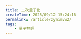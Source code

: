 ```yaml
---
title: 二次量子化
createTime: 2025/09/12 15:24:16
permalink: /article/zynimvw2/
tags: 
    - 量子物理
---
```

